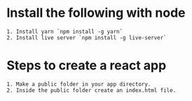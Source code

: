 # Install the following with node

    1. Install yarn `npm install -g yarn`
    2. Install live server `npm install -g live-server`

# Steps to create a react app

    1. Make a public folder in your app directory.
    2. Inside the public folder create an index.html file.


